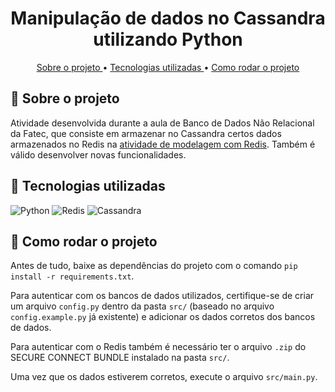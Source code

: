 <h1 align="center"> Manipulação de dados no Cassandra utilizando Python </h1>

<p align="center"> 
<a href="#sobre"> Sobre o projeto </a> • <a href="#tecnologias"> Tecnologias utilizadas </a> • <a href="#comoRodar"> Como rodar o projeto </a>
</p>

## <a id="sobre"> 🎲 Sobre o projeto </a>

Atividade desenvolvida durante a aula de Banco de Dados Não Relacional da Fatec, que consiste em armazenar no Cassandra certos dados armazenados no Redis na [atividade de modelagem com Redis](https://github.com/gioliveirass/fatec-BDNR-redis-ml). Também é válido desenvolver novas funcionalidades.

## <a id="tecnologias"> 🎲 Tecnologias utilizadas </a>

![Python](https://img.shields.io/badge/Python-FFD43B?style=for-the-badge&logo=python&logoColor=blue)
![Redis](https://img.shields.io/badge/redis-%23DD0031.svg?&style=for-the-badge&logo=redis&logoColor=white)
![Cassandra](https://img.shields.io/badge/Cassandra-1287B1?style=for-the-badge&logo=apache%20cassandra&logoColor=white)

## <a id="comoRodar"> 🎲 Como rodar o projeto </a>

Antes de tudo, baixe as dependências do projeto com o comando `pip install -r requirements.txt`.

Para autenticar com os bancos de dados utilizados, certifique-se de criar um arquivo `config.py` dentro da pasta `src/` (baseado no arquivo `config.example.py` já existente) e adicionar os dados corretos dos bancos de dados.

Para autenticar com o Redis também é necessário ter o arquivo `.zip` do SECURE CONNECT BUNDLE instalado na pasta `src/`.

Uma vez que os dados estiverem corretos, execute o arquivo `src/main.py`.
